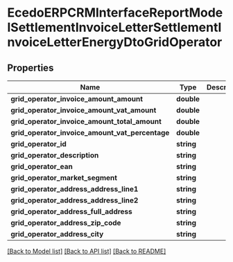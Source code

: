 # EcedoERPCRMInterfaceReportModelSettlementInvoiceLetterSettlementInvoiceLetterEnergyDtoGridOperator

## Properties
Name | Type | Description | Notes
------------ | ------------- | ------------- | -------------
**grid_operator_invoice_amount_amount** | **double** |  | [optional] 
**grid_operator_invoice_amount_vat_amount** | **double** |  | [optional] 
**grid_operator_invoice_amount_total_amount** | **double** |  | [optional] 
**grid_operator_invoice_amount_vat_percentage** | **double** |  | [optional] 
**grid_operator_id** | **string** |  | [optional] 
**grid_operator_description** | **string** |  | [optional] 
**grid_operator_ean** | **string** |  | [optional] 
**grid_operator_market_segment** | **string** |  | [optional] 
**grid_operator_address_address_line1** | **string** |  | [optional] 
**grid_operator_address_address_line2** | **string** |  | [optional] 
**grid_operator_address_full_address** | **string** |  | [optional] 
**grid_operator_address_zip_code** | **string** |  | [optional] 
**grid_operator_address_city** | **string** |  | [optional] 

[[Back to Model list]](../README.md#documentation-for-models) [[Back to API list]](../README.md#documentation-for-api-endpoints) [[Back to README]](../README.md)


